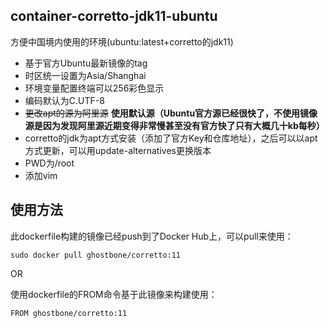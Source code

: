 ## container-corretto-jdk11-ubuntu
方便中国境内使用的环境(ubuntu:latest+corretto的jdk11)

- 基于官方Ubuntu最新镜像的tag
- 时区统一设置为Asia/Shanghai
- 环境变量配置终端可以256彩色显示
- 编码默认为C.UTF-8
- ~~更改apt的源为阿里源~~ **使用默认源（Ubuntu官方源已经很快了，不使用镜像源是因为发现阿里源近期变得非常慢甚至没有官方快了只有大概几十kb每秒）**
- corretto的jdk为apt方式安装（添加了官方Key和仓库地址），之后可以以apt方式更新，可以用update-alternatives更换版本
- PWD为/root
- 添加vim

## 使用方法
此dockerfile构建的镜像已经push到了Docker Hub上，可以pull来使用：

    sudo docker pull ghostbone/corretto:11

OR

使用dockerfile的FROM命令基于此镜像来构建使用：

    FROM ghostbone/corretto:11
